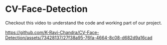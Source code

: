 # CV-Face-Detection

Checkout this video to understand the code and working part of our project.

https://github.com/K-Ravi-Chandra/CV-Face-Detection/assets/73428137/27f38a95-76fa-4664-8c08-d682d9a16cad

